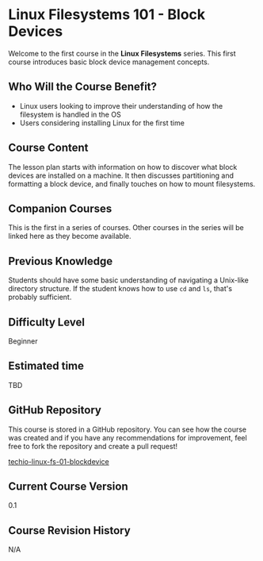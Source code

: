 # Linux Filesystems 101 - Block Devices

Welcome to the first course in the **Linux Filesystems** series. This first course introduces basic block device management concepts.

## Who Will the Course Benefit?
 - Linux users looking to improve their understanding of how the filesystem is handled in the OS
 - Users considering installing Linux for the first time

## Course Content
The lesson plan starts with information on how to discover what block devices are installed on a machine. It then discusses partitioning and formatting a block device, and finally touches on how to mount filesystems.

## Companion Courses
This is the first in a series of courses. Other courses in the series will be linked here as they become available.

## Previous Knowledge
Students should have some basic understanding of navigating a Unix-like directory structure. If the student knows how to use `cd` and `ls`, that's probably sufficient.

## Difficulty Level
Beginner

## Estimated time
TBD

## GitHub Repository
This course is stored in a GitHub repository. You can see how the course was created and if you have any recommendations for improvement, feel free to fork the repository and create a pull request!

[techio-linux-fs-01-blockdevice](https://github.com/danBhentschel/techio-linux-fs-01-blockdevice)

## Current Course Version
0.1

## Course Revision History
N/A
